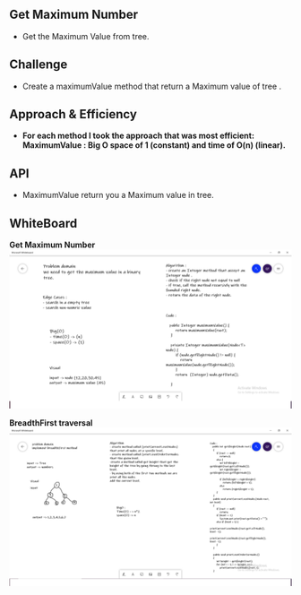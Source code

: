 ## Get Maximum Number
- Get the Maximum Value from tree.


## Challenge
- Create a maximumValue method that return a Maximum value of tree .

## Approach & Efficiency
- **For each method I took the approach that was most efficient:
MaximumValue : Big O space of 1 (constant) and time of O(n) (linear).**

## API
- MaximumValue return you a Maximum value in tree.


## WhiteBoard
**Get Maximum Number**
![whiteBoard](max.png)

**BreadthFirst traversal**
![whiteBoard](breadthFirst.png)
